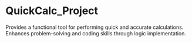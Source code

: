 # QuickCalc_Project
Provides a functional tool for performing quick and accurate calculations.
Enhances problem-solving and coding skills through logic implementation.
